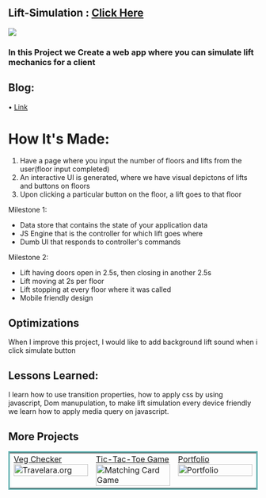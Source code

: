 ## Lift-Simulation : <a href="https://lift-simulation-realdev.netlify.app/" target="_blank">Click Here</a>

<a href="https://lift-simulation-realdev.netlify.app/" target="_blank"><img src="https://user-images.githubusercontent.com/107163260/210228970-baf06fdf-2d32-4245-b9cf-c68e897b48e7.gif" /></a>


### In this Project we Create a web app where you can simulate lift mechanics for a client

## Blog: 


   &#x2022; <a href="https://shubhamsigdar.hashnode.dev/how-i-build-lift-simulation-using-html-css-and-javascript" target="_blank">Link</a><br>
    
 # How It's Made:

  1. Have a page where you input the number of floors and lifts from the user(floor input completed)
  2. An interactive UI is generated, where we have visual depictons of lifts and buttons on floors
  3. Upon clicking a particular button on the floor, a lift goes to that floor

  Milestone 1:
   - Data store that contains the state of your application data
   - JS Engine that is the controller for which lift goes where
   - Dumb UI that responds to controller's commands
   
  Milestone 2:
   - Lift having doors open in 2.5s, then closing in another 2.5s
   - Lift moving at 2s per floor
   - Lift stopping at every floor where it was called
   - Mobile friendly design

## Optimizations
   
When I improve this project, I would like to add background lift sound when i click simulate button

## Lessons Learned:

I learn how to use transition properties, how to apply css by using javascript, Dom manupulation, to make lift simulation every device friendly we learn how to apply media query on javascript. 

## More Projects


<table bordercolor="#66b2b2">
  
  <tr>
    <td width="33.3%"  style="align:center;" valign="top">
<a target="_blank" href="https://github.com/shubhamsigdar1/veg-checker">Veg Checker</a>
        <br />
      <a target="_blank" href="https://vegeterianchecker.netlify.app/">
            <img src="https://user-images.githubusercontent.com/107163260/208595821-6b76380f-611c-4c58-8a78-8fc1fe6ca21a.gif" width="100%"  alt="Travelara.org"/>
        </a>
    </td>
    <td width="33.3%" valign="top">
<a target="_blank" href="https://github.com/shubhamsigdar1/Tic-Tac-Toe-Game-100Devs">Tic-Tac-Toe Game</a>
      <br />
        <a target="_blank" href="https://tictactoe100devs.netlify.app/">
          <img src="https://user-images.githubusercontent.com/107163260/208596247-6879b587-2a17-4b34-93d7-c52098dad579.gif" width="100%" alt="Matching Card Game"/>
        </a>
    </td>
    <td width="33.3%" valign="top">
<a target="_blank" href="https://github.com/shubhamsigdar/Portfolio">Portfolio</a>
        <br />
        <a target="_blank" href="https://shubhamsigdar.netlify.app/">
          <img src="https://user-images.githubusercontent.com/107163260/208596712-d9ab9b66-5036-483c-b67c-b391275fe382.gif" width="100%" alt="Portfolio"/>
        </a>
    </td>
  </tr>
</table>
   
